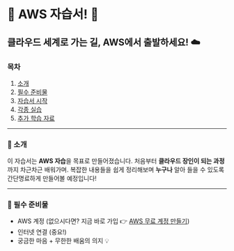 # 🚀 AWS 자습서! 🚀
## 클라우드 세계로 가는 길, **AWS**에서 출발하세요! ☁️

### 목차
1. [소개](#소개)
2. [필수 준비물](#필수-준비물)
3. [자습서 시작](#자습서-시작)
4. [각종 실습](#각종-실습)
5. [추가 학습 자료](#추가-학습-자료)

---

### 🧐 소개

이 자습서는 **AWS 자습**을 목표로 만들어졌습니다. 처음부터 **클라우드 장인이 되는 과정**까지 차근차근 배워가며. 복잡한 내용들을 쉽게 정리해보며 **누구나** 
알아 들을 수 있도록 간단명료하게 만들어볼 예정입니다!

---

### 🎒 필수 준비물
- AWS 계정 (없으시다면? 지금 바로 가입 👉 [AWS 무료 계정 만들기](https://aws.amazon.com/free/))
- 인터넷 연결 (중요!)
- 궁금한 마음 + 무한한 배움의 의지 💡
